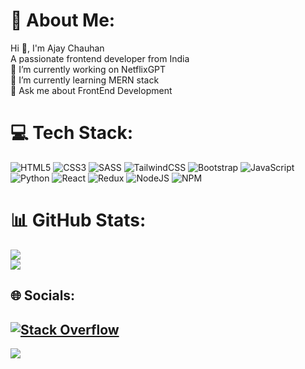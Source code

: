 # 💫 About Me:
Hi 👋, I'm Ajay Chauhan<br>A passionate frontend developer from India <br>🔭 I’m currently working on NetflixGPT<br>🌱 I’m currently learning MERN stack<br>💬 Ask me about FrontEnd Development

# 💻 Tech Stack:
![HTML5](https://img.shields.io/badge/html5-%23E34F26.svg?style=for-the-badge&logo=html5&logoColor=white) ![CSS3](https://img.shields.io/badge/css3-%231572B6.svg?style=for-the-badge&logo=css3&logoColor=white) ![SASS](https://img.shields.io/badge/SASS-hotpink.svg?style=for-the-badge&logo=SASS&logoColor=white) ![TailwindCSS](https://img.shields.io/badge/tailwindcss-%2338B2AC.svg?style=for-the-badge&logo=tailwind-css&logoColor=white) ![Bootstrap](https://img.shields.io/badge/bootstrap-%23563D7C.svg?style=for-the-badge&logo=bootstrap&logoColor=white) ![JavaScript](https://img.shields.io/badge/javascript-%23323330.svg?style=for-the-badge&logo=javascript&logoColor=%23F7DF1E) ![Python](https://img.shields.io/badge/python-3670A0?style=for-the-badge&logo=python&logoColor=ffdd54) ![React](https://img.shields.io/badge/react-%2320232a.svg?style=for-the-badge&logo=react&logoColor=%2361DAFB) ![Redux](https://img.shields.io/badge/redux-%23593d88.svg?style=for-the-badge&logo=redux&logoColor=white) ![NodeJS](https://img.shields.io/badge/node.js-6DA55F?style=for-the-badge&logo=node.js&logoColor=white) ![NPM](https://img.shields.io/badge/NPM-%23000000.svg?style=for-the-badge&logo=npm&logoColor=white)

# 📊 GitHub Stats:
![](https://github-readme-streak-stats.herokuapp.com/?user=chauhanajay2801&theme=dark&hide_border=false)<br/>
![](https://github-readme-stats.vercel.app/api/top-langs/?username=chauhanajay2801&theme=dark&hide_border=false&include_all_commits=false&count_private=false&layout=compact)

## 🌐 Socials:
[![Stack Overflow](https://img.shields.io/badge/-Stackoverflow-FE7A16?logo=stack-overflow&logoColor=white)](https://stackoverflow.com/users/7305056) 
---
[![](https://visitcount.itsvg.in/api?id=chauhanajay2801&icon=0&color=0)](https://visitcount.itsvg.in)

